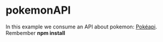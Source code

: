 # pokemonAPI
In this example we consume an API about pokemon: <a href='http://pokeapi.co/' target='_blank'>Pokéapi</a>. <br>
Rembember <strong>npm install</strong>

